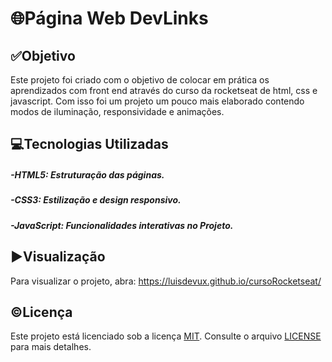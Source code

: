 # 🌐Página Web DevLinks
## ✅Objetivo
Este projeto foi criado com o objetivo de colocar em prática os aprendizados com front end através do curso da rocketseat de html, css e javascript. Com isso foi um projeto um pouco mais elaborado contendo modos de iluminação, responsividade e animações.

## 💻Tecnologias Utilizadas
##### -HTML5: Estruturação das páginas.
##### -CSS3: Estilização e design responsivo.
##### -JavaScript: Funcionalidades interativas no Projeto.

## ▶️Visualização
Para visualizar o projeto, abra: https://luisdevux.github.io/cursoRocketseat/

## ©️Licença
Este projeto está licenciado sob a licença [MIT](https://choosealicense.com/licenses/mit/). Consulte o arquivo [LICENSE](LICENSE) para mais detalhes.
